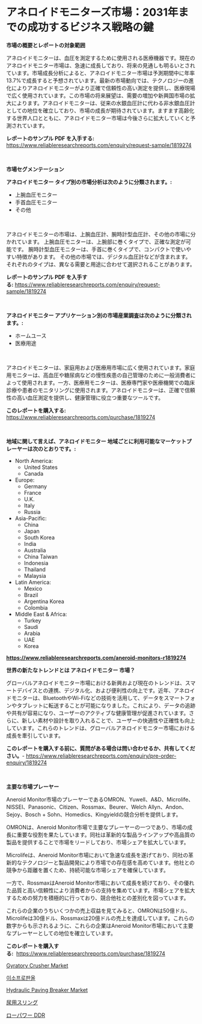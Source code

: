 <p><h1>アネロイドモニターズ市場：2031年までの成功するビジネス戦略の鍵</h1></p><p><strong>市場の概要とレポートの対象範囲</strong></p>
<p><p>アネロイドモニターは、血圧を測定するために使用される医療機器です。現在のアネロイドモニター市場は、急速に成長しており、将来の見通しも明るいとされています。市場成長分析によると、アネロイドモニター市場は予測期間中に年率13.7%で成長すると予想されています。最新の市場動向では、テクノロジーの進化によりアネロイドモニターがより正確で信頼性の高い測定を提供し、医療現場で広く使用されています。この市場の将来展望は、需要の増加や新興国市場の拡大によります。アネロイドモニターは、従来の水銀血圧計に代わる非水銀血圧計としての地位を確立しており、市場の成長が期待されています。ますます高齢化する世界人口とともに、アネロイドモニター市場は今後さらに拡大していくと予測されています。</p></p>
<p><strong>レポートのサンプル PDF を入手する:</strong> <a href="https://www.reliableresearchreports.com/enquiry/request-sample/1819274">https://www.reliableresearchreports.com/enquiry/request-sample/1819274</a></p>
<p>&nbsp;</p>
<p><strong>市場セグメンテーション</strong></p>
<p><strong>アネロイドモニター タイプ別の市場分析は次のように分類されます。:</strong></p>
<p><ul><li>上腕血圧モニター</li><li>手首血圧モニター</li><li>その他</li></ul></p>
<p>&nbsp;</p>
<p><p>アネロイドモニターの市場は、上腕血圧計、腕時計型血圧計、その他の市場に分かれています。 上腕血圧モニターは、上腕部に巻くタイプで、正確な測定が可能です。 腕時計型血圧モニターは、手首に巻くタイプで、コンパクトで使いやすい特徴があります。 その他の市場では、デジタル血圧計などが含まれます。それぞれのタイプは、異なる需要と用途に合わせて選択されることがあります。</p></p>
<p><strong>レポートのサンプル PDF を入手する:</strong>&nbsp;<a href="https://www.reliableresearchreports.com/enquiry/request-sample/1819274">https://www.reliableresearchreports.com/enquiry/request-sample/1819274</a></p>
<p>&nbsp;</p>
<p><strong> アネロイドモニター アプリケーション別の市場産業調査は次のように分類されます。:</strong></p>
<p><ul><li>ホームユース</li><li>医療用途</li></ul></p>
<p>&nbsp;</p>
<p><p>アネロイドモニターは、家庭用および医療用市場に広く使用されています。家庭用モニターは、高血圧や糖尿病などの慢性疾患の自己管理のために一般消費者によって使用されます。一方、医療用モニターは、医療専門家や医療機関での臨床診療や患者のモニタリングに使用されます。アネロイドモニターは、正確で信頼性の高い血圧測定を提供し、健康管理に役立つ重要なツールです。</p></p>
<p><strong>このレポートを購入する:</strong>&nbsp; <a href="https://www.reliableresearchreports.com/purchase/1819274">https://www.reliableresearchreports.com/purchase/1819274</a></p>
<p>&nbsp;</p>
<p><strong>地域に関して言えば、アネロイドモニター 地域ごとに利用可能なマーケットプレーヤーは次のとおりです。:</strong></p>
<p><ul>
    <li>
        North America:
        <ul>
            <li>United States</li>
            <li>Canada</li>
        </ul>
    </li>
    <li>
        Europe:
        <ul>
            <li>Germany</li>
            <li>France</li>
            <li>U.K.</li>
            <li>Italy</li>
            <li>Russia</li>
        </ul>
    </li>
    <li>
        Asia-Pacific:
        <ul>
            <li>China</li>
            <li>Japan</li>
            <li>South Korea</li>
            <li>India</li>
            <li>Australia</li>
            <li>China Taiwan</li>
            <li>Indonesia</li>
            <li>Thailand</li>
            <li>Malaysia</li>
        </ul>
    </li>
    <li>
        Latin America:
        <ul>
            <li>Mexico</li>
            <li>Brazil</li>
            <li>Argentina Korea</li>
            <li>Colombia</li>
        </ul>
    </li>
    <li>
        Middle East & Africa:
        <ul>
            <li>Turkey</li>
            <li>Saudi</li>
            <li>Arabia</li>
            <li>UAE</li>
            <li>Korea</li>
        </ul>
    </li>
    </ul></p>
<p><strong><a href="https://www.reliableresearchreports.com/aneroid-monitors-r1819274">https://www.reliableresearchreports.com/aneroid-monitors-r1819274</a></strong>&nbsp;</p>
<p><strong>世界の新たなトレンドとは アネロイドモニター 市場？</strong></p>
<p><p>グローバルアネロイドモニター市場における新興および現在のトレンドは、スマートデバイスとの連携、デジタル化、および便利性の向上です。近年、アネロイドモニターは、BluetoothやWi-Fiなどの技術を活用して、データをスマートフォンやタブレットに転送することが可能になりました。これにより、データの追跡や共有が容易になり、ユーザーのアクティブな健康管理が促進されています。さらに、新しい素材や設計を取り入れることで、ユーザーの快適性や正確性も向上しています。これらのトレンドは、グローバルアネロイドモニター市場における成長を牽引しています。</p></p>
<p><strong>このレポートを購入する前に、質問がある場合は問い合わせるか、共有してください。</strong>- <a href="https://www.reliableresearchreports.com/enquiry/pre-order-enquiry/1819274">https://www.reliableresearchreports.com/enquiry/pre-order-enquiry/1819274</a></p>
<p>&nbsp;</p>
<p><strong>主要な市場プレーヤー</strong></p>
<p><p>Aneroid Monitor市場のプレーヤーであるOMRON、Yuwell、A&D、Microlife、NISSEI、Panasonic、Citizen、Rossmax、Beurer、Welch Allyn、Andon、Sejoy、Bosch + Sohn、Homedics、Kingyieldの競合分析を提供します。</p><p>OMRONは、Aneroid Monitor市場で主要なプレーヤーの一つであり、市場の成長に重要な役割を果たしています。同社は革新的な製品ラインアップや高品質の製品を提供することで市場をリードしており、市場シェアを拡大しています。</p><p>Microlifeは、Aneroid Monitor市場において急速な成長を遂げており、同社の革新的なテクノロジーと製品開発により市場での存在感を高めています。他社との競争から距離を置くため、持続可能な市場シェアを確保しています。</p><p>一方で、RossmaxはAneroid Monitor市場において成長を続けており、その優れた品質と高い信頼性により消費者からの支持を集めています。市場シェアを拡大するための努力を積極的に行っており、競合他社との差別化を図っています。</p><p>これらの企業のうちいくつかの売上収益を見てみると、OMRONは50億ドル、Microlifeは30億ドル、Rossmaxは20億ドルの売上を達成しています。これらの数字からも示されるように、これらの企業はAneroid Monitor市場において主要なプレーヤーとしての地位を確立しています。</p></p>
<p><strong>このレポートを購入する:</strong>&nbsp;&nbsp;<a href="https://www.reliableresearchreports.com/purchase/1819274">https://www.reliableresearchreports.com/purchase/1819274</a></p>
<p><p><a href="https://github.com/mancsybtousav/Market-Research-Report-List-2/blob/main/gyratory-crusher-market.md">Gyratory Crusher Market</a></p><p><a href="https://medium.com/@jeremysnyder277/%EC%9D%B4%EC%86%8C%ED%94%84%EB%A1%9C%ED%8C%90%EC%98%AC-%EC%8B%9C%EC%9E%A5-%EA%B2%BD%EC%9F%81-%EB%B6%84%EC%84%9D-%EC%8B%9C%EC%9E%A5-%EB%8F%99%ED%96%A5-%EB%B0%8F-2031%EB%85%84%EA%B9%8C%EC%A7%80%EC%9D%98-%EC%98%88%EC%B8%A1-d162b9bd564b">이소프로판올</a></p><p><a href="https://medium.com/@zoeyjohns1968/hydraulic-paving-breaker-market-share-evolution-and-market-growth-trends-2024-2031-59c42e935719">Hydraulic Paving Breaker Market</a></p><p><a href="https://medium.com/@kimalker_178/%E5%B0%BF%E9%81%93%E3%82%B9%E3%83%AA%E3%83%B3%E3%82%B0%E5%B8%82%E5%A0%B4%E3%81%AE%E3%83%88%E3%83%AC%E3%83%B3%E3%83%89%E3%81%A8%E5%B8%82%E5%A0%B4%E5%88%86%E6%9E%90%E3%81%AF-2024%E5%B9%B4%E3%81%8B%E3%82%892031%E5%B9%B4%E3%81%BE%E3%81%A7%E3%81%AE%E6%9C%9F%E9%96%93%E3%81%AE%E4%BA%88%E6%B8%AC%E3%81%95%E3%82%8C%E3%81%A6%E3%81%84%E3%81%BE%E3%81%99-ba335665c9bb">尿用スリング</a></p><p><a href="https://github.com/KaydenJohns1964/Market-Research-Report-List-1/blob/main/203425629588.md">ローパワー DDR</a></p></p>
